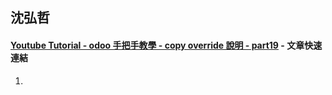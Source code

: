 ## 沈弘哲
#### [Youtube Tutorial - odoo 手把手教學 - copy override 說明 - part19](https://www.youtube.com/watch?v=VDnIFb7e7wM) - 文章快速連結
1. 
